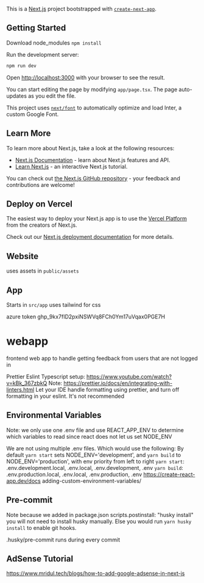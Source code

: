 This is a [Next.js](https://nextjs.org/) project bootstrapped with [`create-next-app`](https://github.com/vercel/next.js/tree/canary/packages/create-next-app).

## Getting Started

Download node_modules
`npm install`

Run the development server:

```bash
npm run dev
```

Open [http://localhost:3000](http://localhost:3000) with your browser to see the result.

You can start editing the page by modifying `app/page.tsx`. The page auto-updates as you edit the file.

This project uses [`next/font`](https://nextjs.org/docs/basic-features/font-optimization) to automatically optimize and load Inter, a custom Google Font.

## Learn More

To learn more about Next.js, take a look at the following resources:

- [Next.js Documentation](https://nextjs.org/docs) - learn about Next.js features and API.
- [Learn Next.js](https://nextjs.org/learn) - an interactive Next.js tutorial.

You can check out [the Next.js GitHub repository](https://github.com/vercel/next.js/) - your feedback and contributions are welcome!

## Deploy on Vercel

The easiest way to deploy your Next.js app is to use the [Vercel Platform](https://vercel.com/new?utm_medium=default-template&filter=next.js&utm_source=create-next-app&utm_campaign=create-next-app-readme) from the creators of Next.js.

Check out our [Next.js deployment documentation](https://nextjs.org/docs/deployment) for more details.

## Website

uses assets in `public/assets`

## App

Starts in `src/app` uses tailwind for css

azure token
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

# webapp

frontend web app to handle getting feedback from users that are not logged in

Prettier Eslint Typescript setup:
https://www.youtube.com/watch?v=kBk_367zbkQ
Note: https://prettier.io/docs/en/integrating-with-linters.html
Let your IDE handle formatting using prettier, and turn off formatting in your eslint. It's not recommended

## Environmental Variables

Note: we only use one .env file and use REACT_APP_ENV to determine which variables to read since react does not let us set NODE_ENV

We are not using multiple .env files. Which would use the following:
By default `yarn start` sets NODE_ENV='development', and `yarn build` to NODE_ENV='production', with env priority from left to right
`yarn start`: .env.development.local, .env.local, .env.development, .env
`yarn build`: .env.production.local, .env.local, .env.production, .env
https://create-react-app.dev/docs adding-custom-environment-variables/

## Pre-commit

Note because we added in package.json scripts.postinstall: "husky install" you will not need to install husky manually.
Else you would run `yarn husky install` to enable git hooks.

.husky/pre-commit runs during every commit

## AdSense Tutorial

https://www.mridul.tech/blogs/how-to-add-google-adsense-in-next-js

